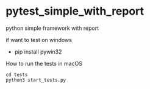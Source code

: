 # pytest_simple_with_report
python simple framework with report

if want to test on windows
- pip install pywin32

How to run the tests in macOS
```shell
cd tests
python3 start_tests.py
```

